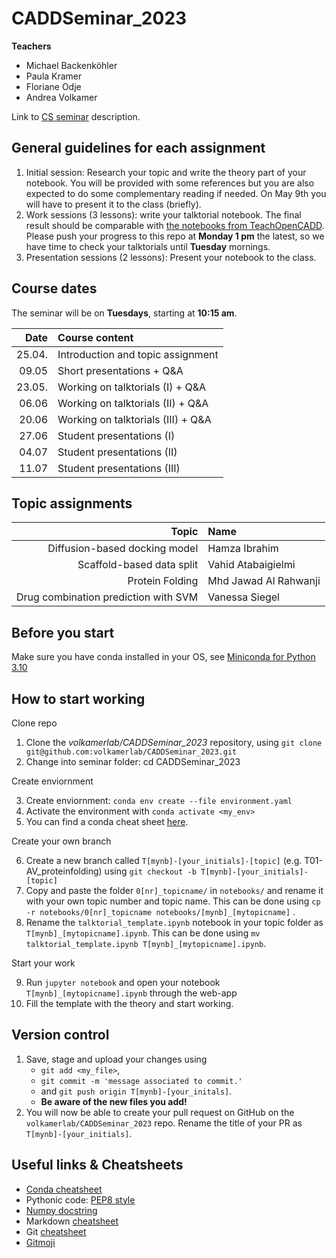 # CADDSeminar_2023

__Teachers__
* Michael Backenköhler
* Paula Kramer
* Floriane Odje
* Andrea Volkamer


Link to [CS seminar](https://seminars.cs.uni-saarland.de/sose23seminars) description.

## General guidelines for each assignment

  1. Initial session: Research your topic and write the theory part of your notebook. You will be provided with some references but you are also expected to do some complementary reading if needed. On May 9th you will have to present it to the class (briefly).
  2. Work sessions (3 lessons): write your talktorial notebook. The final result should be comparable with [the notebooks from TeachOpenCADD](https://github.com/volkamerlab/teachopencadd). Please push your progress to this repo at **Monday 1 pm** the latest, so we have time to check your talktorials until **Tuesday** mornings.
  3. Presentation sessions (2 lessons): Present your notebook to the class.

## Course dates

The seminar will be on **Tuesdays**, starting at **10:15 am**.

Date   | Course content                                                               |
|-----:|:-----------------------------------------|
25.04. | Introduction and topic assignment
09.05  | Short presentations + Q&A
23.05. | Working on talktorials (I) + Q&A
06.06  | Working on talktorials (II) + Q&A
20.06  | Working on talktorials (III) + Q&A
27.06  | Student presentations (I)
04.07  | Student presentations (II)
11.07  | Student presentations (III)

## Topic assignments

Topic   | Name                                                               |
|-----:|:-----------------------------------------|
Diffusion-based docking model | Hamza Ibrahim
Scaffold-based data split     | Vahid Atabaigielmi
Protein Folding	              |	Mhd Jawad Al Rahwanji
Drug combination prediction with SVM	| Vanessa Siegel

## Before you start

Make sure you have conda installed in your OS, see [Miniconda for Python 3.10](https://docs.conda.io/en/latest/miniconda.html)

## How to start working

  Clone repo
  
  1. Clone the _volkamerlab/CADDSeminar_2023_ repository, using `git clone git@github.com:volkamerlab/CADDSeminar_2023.git`
  2. Change into seminar folder: cd CADDSeminar_2023
  
  Create enviornment
  
  3. Create enviornment: `conda env create --file environment.yaml`
  4. Activate the environment with `conda activate <my_env>`
  5. You can find a conda cheat sheet [here](https://docs.conda.io/projects/conda/en/4.6.0/_downloads/52a95608c49671267e40c689e0bc00ca/conda-cheatsheet.pdf).
  
  Create your own branch
  
  6. Create a new branch called `T[mynb]-[your_initials]-[topic]` (e.g. T01-AV_proteinfolding) using `git checkout -b T[mynb]-[your_initials]-[topic]`
  7. Copy and paste the folder `0[nr]_topicname/` in `notebooks/` and rename it with your own topic number and topic name. This can be done using `cp -r notebooks/0[nr]_topicname notebooks/[mynb]_[mytopicname]` .
  8. Rename the `talktorial_template.ipynb` notebook in your topic folder as `T[mynb]_[mytopicname].ipynb`. This can be done using `mv talktorial_template.ipynb T[mynb]_[mytopicname].ipynb`.
  
  Start your work 
  
  9. Run `jupyter notebook` and open your notebook `T[mynb]_[mytopicname].ipynb` through the web-app
  10. Fill the template with the theory and start working.

## Version control
  1. Save, stage and upload your changes using 
      * `git add <my_file>`, 
      * `git commit -m 'message associated to commit.' ` 
      * and `git push origin T[mynb]-[your_initals]`. 
      * __Be aware of the new files you add!__
  2. You will now be able to create your pull request on GitHub on the `volkamerlab/CADDSeminar_2023` repo. Rename the title of your PR as `T[mynb]-[your_initials]`.

## Useful links & Cheatsheets
* [Conda cheatsheet](https://docs.conda.io/projects/conda/en/4.6.0/_downloads/52a95608c49671267e40c689e0bc00ca/conda-cheatsheet.pdf)
* Pythonic code: [PEP8 style](https://www.python.org/dev/peps/pep-0008/)
* [Numpy docstring](https://numpydoc.readthedocs.io/en/latest/format.html)
* Markdown [cheatsheet](https://github.com/adam-p/markdown-here/wiki/Markdown-Here-Cheatsheet)
* Git [cheatsheet](https://www.atlassian.com/git/tutorials/atlassian-git-cheatsheet)
* [Gitmoji](https://gitmoji.carloscuesta.me/)
